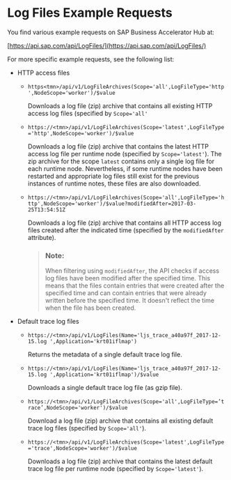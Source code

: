 <!-- loio4e17410cfa164fc2b3a6f97181678412 -->

# Log Files Example Requests



You find various example requests on SAP Business Accelerator Hub at:

[https://api.sap.com/api/LogFiles/](https://api.sap.com/api/LogFiles/)

For more specific example requests, see the following list:



-   HTTP access files

    -   `https<tmn>/api/v1/LogFileArchives(Scope='all',LogFileType='http',NodeScope='worker')/$value`

        Downloads a log file \(zip\) archive that contains all existing HTTP access log files \(specified by `Scope='all'`

    -   `https://<tmn>/api/v1/LogFileArchives(Scope='latest',LogFileType='http',NodeScope='worker')/$value`

        Downloads a log file \(zip\) archive that contains the latest HTTP access log file per runtime node \(specified by `Scope='latest'`\). The zip archive for the scope `latest` contains only a single log file for each runtime node. Nevertheless, if some runtime nodes have been restarted and appropriate log files still exist for the previous instances of runtime notes, these files are also downloaded.

    -   `https://<tmn>/api/v1/LogFileArchives(Scope='all',LogFileType='http',NodeScope='worker')/$value?modifiedAfter=2017-03-25T13:54:51Z`

        Downloads a log file \(zip\) archive that contains all HTTP access log files created after the indicated time \(specified by the `modifiedAfter` attribute\).

        > ### Note:  
        > When filtering using `modifiedAfter`, the API checks if access log files have been modified after the specified time. This means that the files contain entries that were created after the specified time and can contain entries that were already written before the specified time. It doesn't reflect the time when the file has been created.


-   Default trace log files

    -   `https://<tmn>/api/v1/LogFiles(Name='ljs_trace_a40a97f_2017-12-15.log ',Application='krt01iflmap')`

        Returns the metadata of a single default trace log file.

    -   `https://<tmn>/api/v1/LogFiles(Name='ljs_trace_a40a97f_2017-12-15.log ',Application='krt01iflmap')/$value`

        Downloads a single default trace log file \(as gzip file\).

    -   `https://<tmn>/api/v1/LogFileArchives(Scope='all',LogFileType=’trace’,NodeScope='worker')/$value`

        Download a log file \(zip\) archive that contains all existing default trace log files \(specified by `Scope='all'`\).

    -   `https://<tmn>/api/v1/LogFileArchives(Scope='latest',LogFileType='trace',NodeScope='worker')/$value`

        Downloads a log file \(zip\) archive that contains the latest default trace log file per runtime node \(specified by `Scope='latest'`\).



